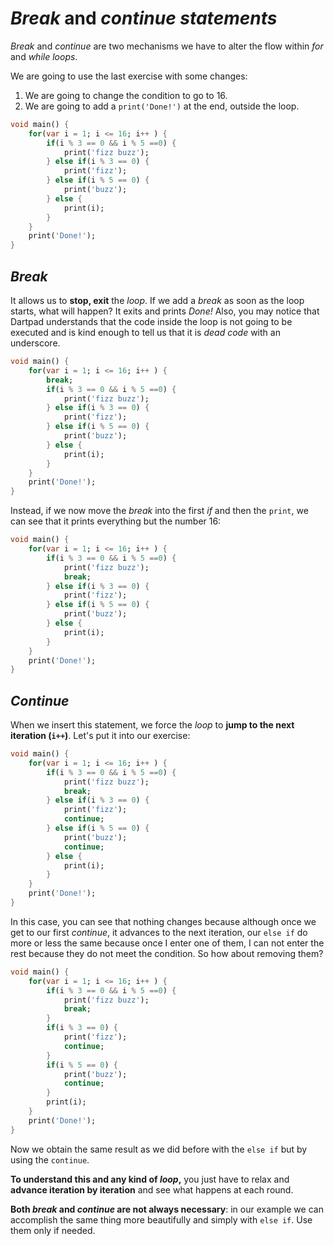 # _Break_ and _continue statements_

_Break_ and _continue_ are two mechanisms we have to alter the flow within _for_ and _while_ _loops_.

We are going to use the last exercise with some changes:

1. We are going to change the condition to go to 16.
2. We are going to add a `print('Done!')` at the end, outside the loop.

```dart
void main() {
    for(var i = 1; i <= 16; i++ ) {
        if(i % 3 == 0 && i % 5 ==0) {
            print('fizz buzz');
        } else if(i % 3 == 0) {
            print('fizz');
        } else if(i % 5 == 0) {
            print('buzz');
        } else {
            print(i);
        }
    }
    print('Done!');
}
```

## _Break_

It allows us to __stop, exit__ the _loop_. If we add a _break_ as soon as the loop starts, what will happen? It exits and prints _Done!_ Also, you may notice that Dartpad understands that the code inside the loop is not going to be executed and is kind enough to tell us that it is _dead code_ with an underscore.

```dart
void main() {
    for(var i = 1; i <= 16; i++ ) {
        break;
        if(i % 3 == 0 && i % 5 ==0) {
            print('fizz buzz');
        } else if(i % 3 == 0) {
            print('fizz');
        } else if(i % 5 == 0) {
            print('buzz');
        } else {
            print(i);
        }
    }
    print('Done!');
}
```

Instead, if we now move the _break_ into the first _if_ and then the `print`, we can see that it prints everything but the number 16:

```dart
void main() {
    for(var i = 1; i <= 16; i++ ) {
        if(i % 3 == 0 && i % 5 ==0) {
            print('fizz buzz');
            break;
        } else if(i % 3 == 0) {
            print('fizz');
        } else if(i % 5 == 0) {
            print('buzz');
        } else {
            print(i);
        }
    }
    print('Done!');
}
```

## _Continue_

When we insert this statement, we force the _loop_ to __jump to the next iteration (`i++`)__. Let's put it into our exercise:

```dart
void main() {
    for(var i = 1; i <= 16; i++ ) {
        if(i % 3 == 0 && i % 5 ==0) {
            print('fizz buzz');
            break;
        } else if(i % 3 == 0) {
            print('fizz');
            continue;
        } else if(i % 5 == 0) {
            print('buzz');
            continue;
        } else {
            print(i);
        }
    }
    print('Done!');
}
```

In this case, you can see that nothing changes because although once we get to our first _continue_, it advances to the next iteration, our `else if` do more or less the same because once I enter one of them, I can not enter the rest because they do not meet the condition. So how about removing them?

```dart
void main() {
    for(var i = 1; i <= 16; i++ ) {
        if(i % 3 == 0 && i % 5 ==0) {
            print('fizz buzz');
            break;
        }
        if(i % 3 == 0) {
            print('fizz');
            continue;
        }
        if(i % 5 == 0) {
            print('buzz');
            continue;
        }
        print(i);
    }
    print('Done!');
}
```

Now we obtain the same result as we did before with the `else if` but by using the `continue`.

__To understand this and any kind of _loop_,__ you just have to relax and __advance iteration by iteration__ and see what happens at each round.

__Both _break_ and _continue_ are not always necessary__: in our example we can accomplish the same thing more beautifully and simply with `else if`. Use them only if needed.
